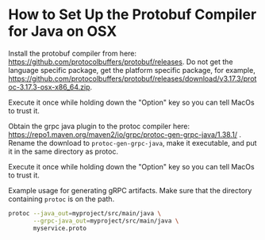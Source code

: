 # How to Set Up the Protobuf Compiler for Java on OSX

Install the protobuf compiler from here: https://github.com/protocolbuffers/protobuf/releases.  Do not get the language specific package, get the platform specific package, for example, https://github.com/protocolbuffers/protobuf/releases/download/v3.17.3/protoc-3.17.3-osx-x86_64.zip.

Execute it once while holding down the "Option" key so you can tell MacOs to trust it.

Obtain the grpc java plugin to the protoc compiler here: https://repo1.maven.org/maven2/io/grpc/protoc-gen-grpc-java/1.38.1/ . Rename the download to `protoc-gen-grpc-java`, make it executable, and put it in the same directory as protoc.

Execute it once while holding down the "Option" key so you can tell MacOs to trust it.

Example usage for generating gRPC artifacts.  Make sure that the directory containing `protoc` is on the path.
```bash
protoc --java_out=myproject/src/main/java \
       --grpc-java_out=myproject/src/main/java \
       myservice.proto
```